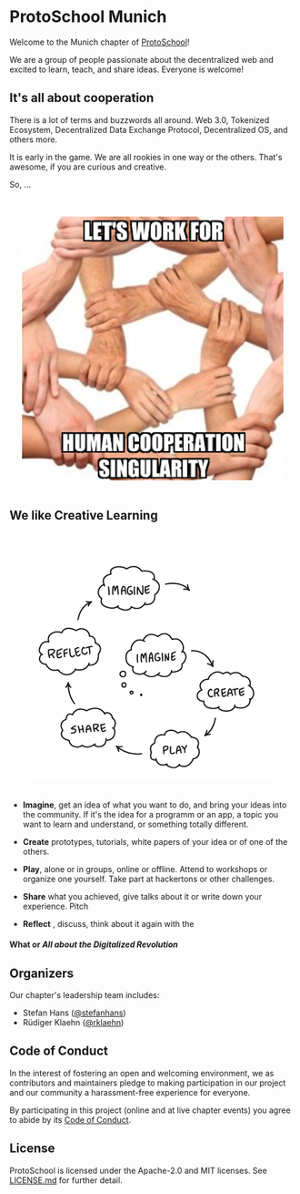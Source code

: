 # ProtoSchool Munich

Welcome to the Munich chapter of [ProtoSchool](https://proto.school)!

We are a group of people passionate about the decentralized web and excited to learn, teach, and share ideas. Everyone is welcome!



## It's all about cooperation

There is a lot of terms and buzzwords all around. Web 3.0, Tokenized Ecosystem, Decentralized Data Exchange Protocol, 
Decentralized OS, and others more. 

It is early in the game. We are all rookies in one way or the others. That's awesome, if you are curious and creative. 

So, ...

<p align="center">
  <br><br>
  <img src="images/work-for-hcs.png">
  <br><br>
</p>

 
## We like Creative Learning

<p align="center">
  <br><br>
  <img src="images/learningCreativeLearning.png">
  <br><br>
</p>

- **Imagine**, get an idea of what you want to do, and bring your ideas into the community. If it's the idea for a 
programm or an app, a topic you want to learn and understand, or something totally different.

- **Create** prototypes, tutorials, white papers of your idea or of one of the others.

- **Play**, alone or in groups, online or offline. Attend to workshops or organize one yourself. Take part at hackertons or other challenges.

- **Share** what you achieved, give talks about it or write down your experience. Pitch 

- **Reflect** , discuss, think about it again with the 

  
#### What or _All about the Digitalized Revolution_




## Organizers

Our chapter's leadership team includes:
* Stefan Hans ([@stefanhans](https://github.com/stefanhans))
* Rüdiger Klaehn ([@rklaehn](https://github.com/rklaehn))

## Code of Conduct

In the interest of fostering an open and welcoming environment, we as
contributors and maintainers pledge to making participation in our project and
our community a harassment-free experience for everyone.

By participating in this project (online and at live chapter events) you agree to abide by its [Code of Conduct](./CODE_OF_CONDUCT.md).

## License

ProtoSchool is licensed under the Apache-2.0 and MIT licenses. See [LICENSE.md](https://github.com/protoschool/seattle/blob/master/LICENSE.md) for further detail.
